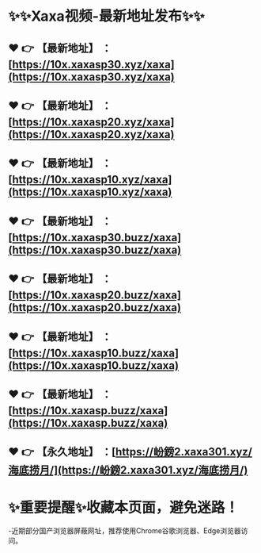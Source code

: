 :sparkles::sparkles:Xaxa视频-最新地址发布:sparkles::sparkles:
==
:heart: :point_right: 【最新地址】 ：[https://10x.xaxasp30.xyz/xaxa](https://10x.xaxasp30.xyz/xaxa)
------
:heart: :point_right: 【最新地址】 ：[https://10x.xaxasp20.xyz/xaxa](https://10x.xaxasp20.xyz/xaxa)
------
:heart: :point_right: 【最新地址】 ：[https://10x.xaxasp10.xyz/xaxa](https://10x.xaxasp10.xyz/xaxa)
------
:heart: :point_right: 【最新地址】 ：[https://10x.xaxasp30.buzz/xaxa](https://10x.xaxasp30.buzz/xaxa)
------
:heart: :point_right: 【最新地址】 ：[https://10x.xaxasp20.buzz/xaxa](https://10x.xaxasp20.buzz/xaxa)
------
:heart: :point_right: 【最新地址】 ：[https://10x.xaxasp10.buzz/xaxa](https://10x.xaxasp10.buzz/xaxa)
------
:heart: :point_right: 【最新地址】 ：[https://10x.xaxasp.buzz/xaxa](https://10x.xaxasp.buzz/xaxa)
------
:heart: :point_right: 【永久地址】 ：[https://岎鎊2.xaxa301.xyz/海底捞月/](https://岎鎊2.xaxa301.xyz/海底捞月/)
------
:sparkles:重要提醒:sparkles:收藏本页面，避免迷路！
==
-近期部分国产浏览器屏蔽网址，推荐使用Chrome谷歌浏览器、Edge浏览器访问。
